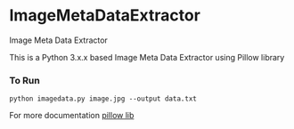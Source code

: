 # ImageMetaDataExtractor
Image Meta Data Extractor

This is a Python 3.x.x based 
Image Meta Data Extractor using 
Pillow library 

### To Run

``` python imagedata.py image.jpg --output data.txt ```


For more documentation [pillow lib](https://pillow.readthedocs.io/en/stable/)

